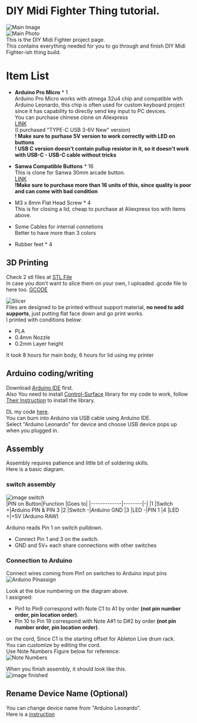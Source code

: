 # DIY Midi Fighter Thing tutorial.  

![Main Image](https://github.com/loutlot/DIYMidiFighter/blob/main/ReadMeImages/%E3%82%B9%E3%82%AF%E3%83%AA%E3%83%BC%E3%83%B3%E3%82%B7%E3%83%A7%E3%83%83%E3%83%88%202023-11-11%2021.03.22.png?raw=true)  
![Main Photo](https://github.com/loutlot/DIYMidiFighter/blob/main/ReadMeImages/mainphoto.png?raw=true)  
This is the DIY Midi Fighter project page.  
This contains everything needed for you to go through and finish DIY Midi Fighter-ish thing build.  
  
# Item List  
  
 - **Arduino Pro Micro** * 1  
Arduino Pro Micro works with atmega 32u4 chip and compatible with Arduino Leonardo, this chip is often used for custom keyboard project since it has capability to directly send key input to PC devices.  
You can purchase chinese clone on Aliexpress  
[LINK](https://aliexpress.com/item/1005001622051348.html)  
 (I purchased "TYPE-C USB 3-6V New" version)  
**! Make sure to purhase 5V version to work correctly with LED on buttons**  
**! USB C version doesn't contain pullup resistor in it, so it doesn't work with USB-C - USB-C cable without tricks**  
  
 - **Sanwa Compatible Buttons** * 16  
 This is clone for Sanwa 30mm arcade button.  
 [LINK](https://aliexpress.com/item/4001077002366.html)  
 **!Make sure to purchase more than 16 units of this, since quality is poor and can come with bad condition**  

 - M3 x 8mm Flat Head Screw * 4  
   This is for closing a lid, cheap to purchase at Aliexpress too with items above.

 - Some Cables for internal connetions  
   Better to have more than 3 colors
 - Rubber feet * 4
   
## 3D Printing  
Check 2 stl files at [STL File](https://github.com/loutlot/DIYMidiFighter/tree/main/stl)  
In case you don't want to slice them on your own, I uploaded .gcode file to here too. [GCODE](https://github.com/loutlot/DIYMidiFighter/tree/main/gcode)  

![Slicer](https://github.com/loutlot/DIYMidiFighter/blob/main/ReadMeImages/slicer.png?raw=true)    
Files are designed to be printed without support material, **no need to add supports**, just putting flat face down and go print works.  
I printed with conditions below:  
 - PLA
 - 0.4mm Nozzle
 - 0.2mm Layer height  
  
It took 8 hours for main body, 6 hours for lid using my printer  
  
## Arduino coding/writing
Download [Arduino IDE](https://www.arduino.cc/en/software) first.  
Also You need to install [Control-Surface](https://github.com/tttapa/Control-Surface) library for my code to work, follow [Their Instruction](https://tttapa.github.io/Control-Surface-doc/Doxygen/d8/da8/md_pages_Installation.html) to install the library.  

DL my code [here](https://github.com/loutlot/DIYMidiFighter/blob/main/Arduino_Code/midif.ino).  
You can burn into Arduino via USB cable using Arduino IDE.  
Select "Arduino Leonardo" for device and choose USB device pops up when you plugged in.  
  
## Assembly
Assembly requires patience and little bit of soldering skills.  
Here is a basic diagram.  

### switch assembly
![image switch](https://github.com/loutlot/DIYMidiFighter/blob/main/ReadMeImages/IMG_9022.png?raw=true)  
|PIN on Button|Function    |Goes to|
|-------------|--------|-|
|1            |Switch +|Arduino PIN & PIN 3
|2            |Switch -|Arduino GND
|3            |LED -|PIN 1
|4            |LED +|+5V (Arduino RAW)
  
Arduino reads Pin 1 on switch pulldown.  
 - Connect Pin 1 and 3 on the switch.  
 - GND and 5V+ each share connections with other switches  
  
### Connection to Arduino 
Connect wires coming from Pin1 on switches to Arduino input pins  
![Arduino Pinassign](https://github.com/loutlot/DIYMidiFighter/blob/main/ReadMeImages/https___qiita-image-store.s3.amazonaws.com_0_40627_2b9967d7-6d4f-7c6a-2dd0-223cabad3a29.png?raw=true)  
  
Look at the blue numbering on the diagram above.  
I assigned:  
 - Pin1 to Pin9 correspond with Note C1 to A1 by order **(not pin number order, pin location order)**.  
 - Pin 10 to Pin 19 correspond with Note A#1 to D#2 by order **(not pin number order, pin location order)**.  
  
on the cord, Since C1 is the starting offset for Ableton Live drum rack.  
You can customize by editing the cord.  
Use Note Numbers Figure below for reference:  
![Note Numbers](https://djip.co/w/wp-content/uploads/drupal/blog/logic-midi-note-numbers.png)
  
When you finish assembly, it should look like this.  
![image finished](https://github.com/loutlot/DIYMidiFighter/blob/main/ReadMeImages/%E3%82%B9%E3%82%AF%E3%83%AA%E3%83%BC%E3%83%B3%E3%82%B7%E3%83%A7%E3%83%83%E3%83%88%202023-11-13%204.00.38.png?raw=true)  
  
## Rename Device Name (Optional)
You can change device name from "Arduino Leonardo".  
Here is a [instruction](https://liveelectronics.musinou.net/MIDIdeviceName.php)  
